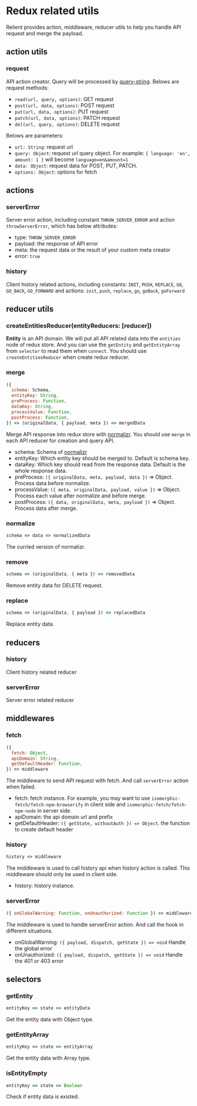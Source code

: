 # Redux related utils

Relient provides action, middleware, reducer utils to help you handle API request and merge the payload.

## action utils

### request

API action creator. Query will be processed by [query-string](https://github.com/sindresorhus/query-string).
Belows are request methods:

* `read(url, query, options)`: GET request
* `post(url, data, options)`: POST request
* `put(url, data, options)`: PUT request
* `patch(url, data, options)`: PATCH request
* `del(url, query, options)`: DELETE request

Belows are parameters:

* `url: String`: request url
* `query: Object`: request url query object. For example: `{ language: 'en', amount: 1 }` will become `language=en&amount=1`
* `data: Object`: request data for POST, PUT, PATCH.
* `options: Object`: options for fetch

## actions

### serverError

Server error action, including constant `THROW_SERVER_ERROR` and action `throwServerError`, which has below attributes:

* type: `THROW_SERVER_ERROR`
* payload: the response of API error
* meta: the request data or the result of your custom meta creator
* error: `true`

### history

Client history related actions, including constants: `INIT`, `PUSH`, `REPLACE`, `GO`, `GO_BACK`, `GO_FORWARD` and
actions: `init`, `push`, `replace`, `go`, `goBack`, `goForward`

## reducer utils

### createEntitiesReducer(entityReducers: [reducer])

**Entity** is an API domain. We will put all API related data into the `entities` node of redux store.
And you can use the `getEntity` and `getEntityArray` from `selector` to read them when `connect`.
You should use `createEntitiesReducer` when create redux reducer.

### merge

```js
({
  schema: Schema,
  entityKey: String,
  preProcess: Function,
  dataKey: String,
  processValue: Function,
  postProcess: Function,
}) => (originalData, { payload, meta }) => mergedData
```

Merge API response into redux store with [normalizr](https://github.com/paularmstrong/normalizr).
You should use `merge` in each API reducer for creation and query API.

* schema: Schema of [normalizr](https://github.com/paularmstrong/normalizr)
* entityKey: Which entity key should be merged to. Default is schema key.
* dataKey: Which key should read from the response data. Default is the whole response data.
* preProcess: `({ originalData, meta, payload, data })` => Object. Process data before normalize.
* processValue: `({ meta, originalData, payload, value })` => Object. Process each value after normalize and before merge.
* postProcess: `({ data, originalData, meta, payload })` =>  Object. Process data after merge.

### normalize

```js
schema => data => normalizedData
```

The curried version of normalizr.

### remove

```js
schema => (originalData, { meta }) => removedData
```

Remove entity data for DELETE request.

### replace

```js
schema => (originalData, { payload }) => replacedData
```

Replace entity data.

## reducers

### history

Client history related reducer

### serverError

Server error related reducer

## middlewares

### fetch

```js
({
  fetch: Object,
  apiDomain: String,
  getDefaultHeader: Function,
}) => middleware
```

The middleware to send API request with fetch. And call `serverError` action when failed.

* fetch: fetch instance. For example, you may want to use `isomorphic-fetch/fetch-npm-browserify` in client side and
`isomorphic-fetch/fetch-npm-node` in server side.
* apiDomain: the api domain url and prefix
* getDefaultHeader: `({ getState, withoutAuth }) => Object`. the function to create default header

### history

```js
history => middleware
```

The middleware is used to call history api when history action is called. This middleware should only be used in client side.

* history: history instance.

### serverError

```js
({ onGlobalWarning: Function, onUnauthorized: Function }) => middleware
```

The middleware is used to handle serverError action. And call the hook in different situations.

* onGlobalWarning: `({ payload, dispatch, getState }) => void` Handle the global error
* onUnauthorized: `({ payload, dispatch, getState }) => void` Handle the 401 or 403 error

## selectors

### getEntity

```js
entityKey => state => entityData
```

Get the entity data with Object type.

### getEntityArray

```js
entityKey => state => entityArray
```

Get the entity data with Array type.

### isEntityEmpty

```js
entityKey => state => Boolean
```

Check if entity data is existed.
